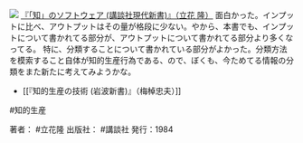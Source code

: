 
[![](https://images-fe.ssl-images-amazon.com/images/I/41QEeDwecNL._SL160_.jpg)](http://www.amazon.co.jp/exec/obidos/ASIN/4061457225/choiyaki81-22/ref=nosim)
[『「知」のソフトウェア (講談社現代新書)』（立花 隆）](http://www.amazon.co.jp/exec/obidos/ASIN/4061457225/choiyaki81-22/ref=nosim)
面白かった。インプットに比べ、アウトプットはその量が格段に少ない。やから、本書でも、インプットについて書かれてる部分が、アウトプットについて書かれてる部分より多くなってる。
特に、分類することについて書かれている部分がよかった。分類方法を模索すること自体が知的生産行為である、ので、ぼくも、今ためてる情報の分類をまた新たに考えてみようかな。

- [[『知的生産の技術 (岩波新書)』（梅棹忠夫）]]

#知的生産 

著者： #立花隆 
出版社： #講談社
発行：1984
